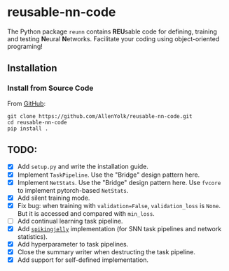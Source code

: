 # reusable-nn-code

The Python package `reunn` contains **REU**sable code for defining, training and testing **N**eural **N**etworks. Facilitate your coding using object-oriented programing!

## Installation

### Install from Source Code

From [GitHub](https://github.com/AllenYolk/reusable-nn-code):
```shell
git clone https://github.com/AllenYolk/reusable-nn-code.git
cd reusable-nn-code
pip install .
```

## TODO:
* [x] Add `setup.py` and write the installation guide.
* [x] Implement `TaskPipeline`. Use the "Bridge" design pattern here.
* [x] Implement `NetStats`. Use the "Bridge" design pattern here. Use `fvcore` to implement pytorch-based `NetStats`.
* [x] Add silent training mode.
* [x] Fix bug: when training with `validation=False`, `validation_loss` is `None`. But it is accessed and compared with `min_loss`.
* [ ] Add continual learning task pipeline.
* [x] Add [`spikingjelly`](https://github.com/fangwei123456/spikingjelly) implementation (for SNN task pipelines and network statistics).
* [x] Add hyperparameter to task pipelines.
* [x] Close the summary writer when destructing the task pipeline.
* [x] Add support for self-defined implementation.
